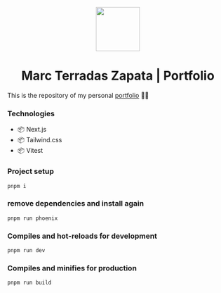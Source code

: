 <p align='center'>
  <img src='https://marcterradas.vercel.app/img/avatar.jpg' width='100'>
</p>

<h1 align='center'>Marc Terradas Zapata | Portfolio</h1>

<p>This is the repository of my personal <a href='https://marcterradas.vercel.app'>portfolio</a> 👨‍💻</p>

### Technologies

- 📦 Next.js
- 📦 Tailwind.css
- 📦 Vitest

### Project setup

```
pnpm i
```

### remove dependencies and install again

```
pnpm run phoenix
```

### Compiles and hot-reloads for development

```
pnpm run dev
```

### Compiles and minifies for production

```
pnpm run build
```
